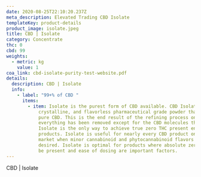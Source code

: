 ```yaml
---
date: 2020-08-25T22:10:20.237Z
meta_description: Elevated Trading CBD Isolate
templateKey: product-details
product_image: isolate.jpeg
title: CBD | Isolate
category: Concentrate
thc: 0
cbd: 99
weights:
  - metric: kg
    value: 1
coa_link: cbd-isolate-purity-test-website.pdf
details:
  description: CBD | Isolate
  info:
    - label: "99+% of CBD "
      items:
        - item: Isolate is the purest form of CBD available. CBD Isolate is a pure,
            crystalline, and flavorless pharmaceutical grade powder that is 99+%
            pure CBD. This is the end result of the refining process once
            everything has been removed except for the CBD molecules themselves.
            Isolate is the only way to achieve true zero THC present end
            products. Isolate is useful for nearly every CBD product on the
            market when minor cannabinoid and phytocannabinoid flavors are not
            desired. Isolate is optimal for products where absolute zero THC can
            be present and ease of dosing are important factors.
---
```


CBD | Isolate
